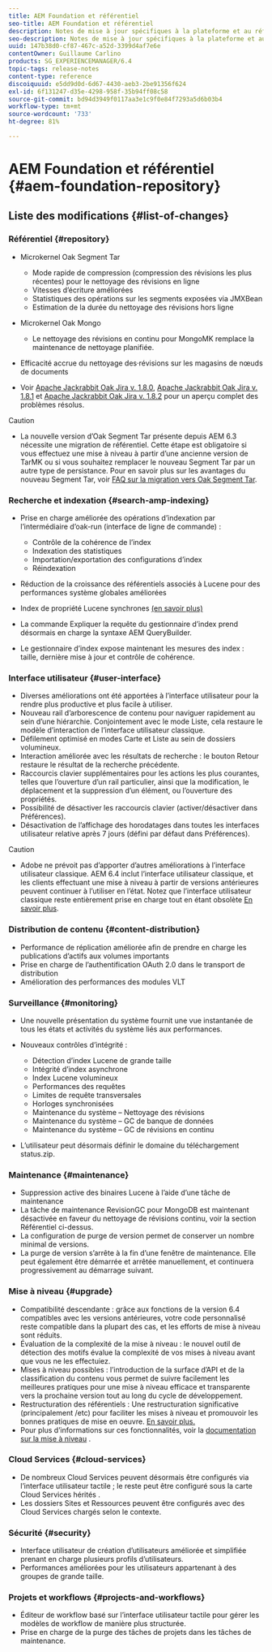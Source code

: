 ```yaml
---
title: AEM Foundation et référentiel
seo-title: AEM Foundation et référentiel
description: Notes de mise à jour spécifiques à la plateforme et au référentiel d’Adobe Experience Manager 6.3.
seo-description: Notes de mise à jour spécifiques à la plateforme et au référentiel d’Adobe Experience Manager 6.3.
uuid: 147b38d0-cf87-467c-a52d-3399d4af7e6e
contentOwner: Guillaume Carlino
products: SG_EXPERIENCEMANAGER/6.4
topic-tags: release-notes
content-type: reference
discoiquuid: e5dd9d0d-6d67-4430-aeb3-2be91356f624
exl-id: 6f131247-d35e-4298-958f-35b94ff08c58
source-git-commit: bd94d3949f0117aa3e1c9f0e84f7293a5d6b03b4
workflow-type: tm+mt
source-wordcount: '733'
ht-degree: 81%

---
```


# AEM Foundation et référentiel {#aem-foundation-repository}

## Liste des modifications  {#list-of-changes}

### Référentiel {#repository}

* Microkernel Oak Segment Tar

   * Mode rapide de compression (compression des révisions les plus récentes) pour le nettoyage des révisions en ligne
   * Vitesses d’écriture améliorées
   * Statistiques des opérations sur les segments exposées via JMXBean
   * Estimation de la durée du nettoyage des révisions hors ligne

* Microkernel Oak Mongo

   * Le nettoyage des révisions en continu pour MongoMK remplace la maintenance de nettoyage planifiée.

* Efficacité accrue du nettoyage des·révisions sur les magasins de nœuds de documents
* Voir [Apache Jackrabbit Oak Jira v. 1.8.0](https://archive.apache.org/dist/jackrabbit/oak/1.8.0/RELEASE-NOTES.txt), [Apache Jackrabbit Oak Jira v. 1.8.1](https://archive.apache.org/dist/jackrabbit/oak/1.8.1/RELEASE-NOTES.txt) et [Apache Jackrabbit Oak Jira v. 1.8.2](https://archive.apache.org/dist/jackrabbit/oak/1.8.2/RELEASE-NOTES.txt) pour un aperçu complet des problèmes résolus.

>[!CAUTION]
>
>* La nouvelle version d’Oak Segment Tar présente depuis AEM 6.3 nécessite une migration de référentiel. Cette étape est obligatoire si vous effectuez une mise à niveau à partir d’une ancienne version de TarMK ou si vous souhaitez remplacer le nouveau Segment Tar par un autre type de persistance. Pour en savoir plus sur les avantages du nouveau Segment Tar, voir [FAQ sur la migration vers Oak Segment Tar](/help/sites-deploying/revision-cleanup.md#migrating-to-oak-segment-tar).

>



### Recherche et indexation {#search-amp-indexing}

* Prise en charge améliorée des opérations d’indexation par l’intermédiaire d’oak-run (interface de ligne de commande) :

   * Contrôle de la cohérence de l’index
   * Indexation des statistiques
   * Importation/exportation des configurations d’index
   * Réindexation

* Réduction de la croissance des référentiels associés à Lucene pour des performances système globales améliorées
* Index de propriété Lucene synchrones [(en savoir plus)](https://wiki.apache.org/jackrabbit/Synchronous%20Lucene%20Property%20Indexes)
* La commande Expliquer la requête du gestionnaire d’index prend désormais en charge la syntaxe AEM QueryBuilder.
* Le gestionnaire d’index expose maintenant les mesures des index : taille, dernière mise à jour et contrôle de cohérence.

### Interface utilisateur {#user-interface}

* Diverses améliorations ont été apportées à l’interface utilisateur pour la rendre plus productive et plus facile à utiliser.
* Nouveau rail d’arborescence de contenu pour naviguer rapidement au sein d’une hiérarchie. Conjointement avec le mode Liste, cela restaure le modèle d’interaction de l’interface utilisateur classique.
* Défilement optimisé en modes Carte et Liste au sein de dossiers volumineux.
* Interaction améliorée avec les résultats de recherche : le bouton Retour restaure le résultat de la recherche précédente.
* Raccourcis clavier supplémentaires pour les actions les plus courantes, telles que l’ouverture d’un rail particulier, ainsi que la modification, le déplacement et la suppression d’un élément, ou l’ouverture des propriétés.
* Possibilité de désactiver les raccourcis clavier (activer/désactiver dans Préférences).
* Désactivation de l’affichage des horodatages dans toutes les interfaces utilisateur relative après 7 jours (défini par défaut dans Préférences).

>[!CAUTION]
>
>* Adobe ne prévoit pas d’apporter d’autres améliorations à l’interface utilisateur classique. AEM 6.4 inclut l’interface utilisateur classique, et les clients effectuant une mise à niveau à partir de versions antérieures peuvent continuer à l’utiliser en l’état. Notez que l’interface utilisateur classique reste entièrement prise en charge tout en étant obsolète [En savoir plus](/help/sites-deploying/ui-recommendations.md).

>



### Distribution de contenu {#content-distribution}

* Performance de réplication améliorée afin de prendre en charge les publications d’actifs aux volumes importants
* Prise en charge de l’authentification OAuth 2.0 dans le transport de distribution
* Amélioration des performances des modules VLT

### Surveillance {#monitoring}

* Une nouvelle présentation du système fournit une vue instantanée de tous les états et activités du système liés aux performances.
* Nouveaux contrôles d’intégrité :

   * Détection d’index Lucene de grande taille
   * Intégrité d’index asynchrone
   * Index Lucene volumineux
   * Performances des requêtes
   * Limites de requête transversales
   * Horloges synchronisées
   * Maintenance du système – Nettoyage des révisions
   * Maintenance du système – GC de banque de données
   * Maintenance du système – GC de révisions en continu

* L’utilisateur peut désormais définir le domaine du téléchargement status.zip.

### Maintenance {#maintenance}

* Suppression active des binaires Lucene à l’aide d’une tâche de maintenance
* La tâche de maintenance RevisionGC pour MongoDB est maintenant désactivée en faveur du nettoyage de révisions continu, voir la section Référentiel ci-dessus.
* La configuration de purge de version permet de conserver un nombre minimal de versions.
* La purge de version s’arrête à la fin d’une fenêtre de maintenance. Elle peut également être démarrée et arrêtée manuellement, et continuera progressivement au démarrage suivant.

### Mise à niveau {#upgrade}

* Compatibilité descendante : grâce aux fonctions de la version 6.4 compatibles avec les versions antérieures, votre code personnalisé reste compatible dans la plupart des cas, et les efforts de mise à niveau sont réduits.
* Évaluation de la complexité de la mise à niveau : le nouvel outil de détection des motifs évalue la complexité de vos mises à niveau avant que vous ne les effectuiez.
* Mises à niveau possibles : l’introduction de la surface d’API et de la classification du contenu vous permet de suivre facilement les meilleures pratiques pour une mise à niveau efficace et transparente vers la prochaine version tout au long du cycle de développement.
* Restructuration des référentiels : Une restructuration significative (principalement /etc) pour faciliter les mises à niveau et promouvoir les bonnes pratiques de mise en oeuvre. [En savoir plus.](/help/sites-deploying/repository-restructuring.md)
* Pour plus d’informations sur ces fonctionnalités, voir la [documentation sur la mise à niveau](/help/sites-deploying/upgrade.md) .

### Cloud Services {#cloud-services}

* De nombreux Cloud Services peuvent désormais être configurés via l’interface utilisateur tactile ; le reste peut être configuré sous la carte Cloud Services hérités .
* Les dossiers Sites et Ressources peuvent être configurés avec des Cloud Services chargés selon le contexte.

### Sécurité {#security}

* Interface utilisateur de création d’utilisateurs améliorée et simplifiée prenant en charge plusieurs profils d’utilisateurs.
* Performances améliorées pour les utilisateurs appartenant à des groupes de grande taille.

### Projets et workflows {#projects-and-workflows}

* Éditeur de workflow basé sur l’interface utilisateur tactile pour gérer les modèles de workflow de manière plus structurée.
* Prise en charge de la purge des tâches de projets dans les tâches de maintenance.
